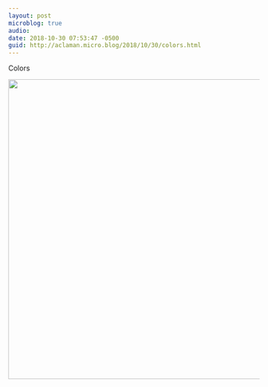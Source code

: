 ```yaml
---
layout: post
microblog: true
audio: 
date: 2018-10-30 07:53:47 -0500
guid: http://aclaman.micro.blog/2018/10/30/colors.html
---
```

Colors

<img src="http://micro.alexclaman.com/uploads/2018/8925096346.jpg" width="600" height="600" />
